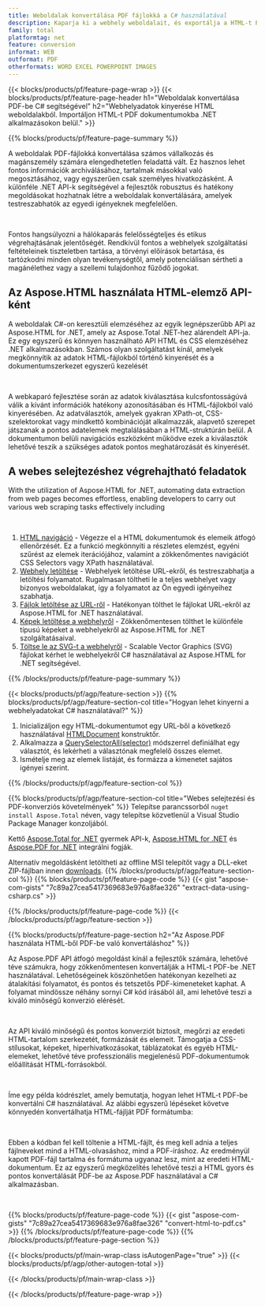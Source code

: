 ```yaml
---
title: Weboldalak konvertálása PDF fájlokká a C# használatával
description: Kaparja ki a webhely weboldalait, és exportálja a HTML-t PDF dokumentumokba. NET-alkalmazások fejlesztése a webhelyadatok PDF-be kaparásához. 
family: total
platformtag: net
feature: conversion
informat: WEB
outformat: PDF
otherformats: WORD EXCEL POWERPOINT IMAGES
---
```

{{< blocks/products/pf/feature-page-wrap >}}
{{< blocks/products/pf/feature-page-header h1="Weboldalak konvertálása PDF-be C# segítségével" h2="Webhelyadatok kinyerése HTML weboldalakból. Importáljon HTML-t PDF dokumentumokba .NET alkalmazásokon belül." >}}

{{% blocks/products/pf/feature-page-summary %}}

<p>A weboldalak PDF-fájlokká konvertálása számos vállalkozás és magánszemély számára elengedhetetlen feladattá vált. Ez hasznos lehet fontos információk archiválásához, tartalmak másokkal való megosztásához, vagy egyszerűen csak személyes hivatkozásként. A különféle .NET API-k segítségével a fejlesztők robusztus és hatékony megoldásokat hozhatnak létre a weboldalak konvertálására, amelyek testreszabhatók az egyedi igényeknek megfelelően.</p><br />

<p>Fontos hangsúlyozni a hálókaparás felelősségteljes és etikus végrehajtásának jelentőségét. Rendkívül fontos a webhelyek szolgáltatási feltételeinek tiszteletben tartása, a törvényi előírások betartása, és tartózkodni minden olyan tevékenységtől, amely potenciálisan sértheti a magánélethez vagy a szellemi tulajdonhoz fűződő jogokat.</p>

<h2 class="heading-border">Az Aspose.HTML használata HTML-elemző API-ként</h2>

<p>A weboldalak C#-on keresztüli elemzéséhez az egyik legnépszerűbb API az Aspose.HTML for .NET, amely az Aspose.Total .NET-hez alárendelt API-ja. Ez egy egyszerű és könnyen használható API HTML és CSS elemzéséhez .NET alkalmazásokban. Számos olyan szolgáltatást kínál, amelyek megkönnyítik az adatok HTML-fájlokból történő kinyerését és a dokumentumszerkezet egyszerű kezelését</p><br />

<p>A webkaparó fejlesztése során az adatok kiválasztása kulcsfontosságúvá válik a kívánt információk hatékony azonosításában és HTML-fájlokból való kinyerésében. Az adatválasztók, amelyek gyakran XPath-ot, CSS-szelektorokat vagy mindkettő kombinációját alkalmazzák, alapvető szerepet játszanak a pontos adatelemek megtalálásában a HTML-struktúrán belül. A dokumentumon belüli navigációs eszközként működve ezek a kiválasztók lehetővé teszik a szükséges adatok pontos meghatározását és kinyerését.</p>

<h2 class="heading-border">A webes selejtezéshez végrehajtható feladatok</h2>

<p>With the utilization of Aspose.HTML for .NET, automating data extraction from web pages becomes effortless, enabling developers to carry out various web scraping tasks effectively including</p><br />

1. [HTML navigáció](https://docs.aspose.com/html/net/html-navigation/) - Végezze el a HTML dokumentumok és elemeik átfogó ellenőrzését. Ez a funkció megkönnyíti a részletes elemzést, egyéni szűrést az elemek iterációjához, valamint a zökkenőmentes navigációt CSS Selectors vagy XPath használatával.
2. [Webhely letöltése](https://docs.aspose.com/html/net/download-website/) - Webhelyek letöltése URL-ekről, és testreszabhatja a letöltési folyamatot. Rugalmasan töltheti le a teljes webhelyet vagy bizonyos weboldalakat, így a folyamatot az Ön egyedi igényeihez szabhatja.
3. [Fájlok letöltése az URL-ről](https://docs.aspose.com/html/net/download-file-from-url/) - Hatékonyan tölthet le fájlokat URL-ekről az Aspose.HTML for .NET használatával.
4. [Képek letöltése a webhelyről](https://docs.aspose.com/html/net/download-images-from-website/) - Zökkenőmentesen tölthet le különféle típusú képeket a webhelyekről az Aspose.HTML for .NET szolgáltatásaival.
5. [Töltse le az SVG-t a webhelyről](https://docs.aspose.com/html/net/download-svg-from-website/) - Scalable Vector Graphics (SVG) fájlokat kérhet le webhelyekről C# használatával az Aspose.HTML for .NET segítségével.

{{% /blocks/products/pf/feature-page-summary  %}}

{{< blocks/products/pf/agp/feature-section >}}
{{% blocks/products/pf/agp/feature-section-col title="Hogyan lehet kinyerni a webhelyadatokat C# használatával?" %}}

1. Inicializáljon egy HTML-dokumentumot egy URL-ből a következő használatával [HTMLDocument](https://reference.aspose.com/html/net/aspose.html/htmldocument/htmldocument/) konstruktőr.
2. Alkalmazza a [QuerySelectorAll(selector)](https://reference.aspose.com/html/net/aspose.html.dom/document/queryselectorall/) módszerrel definiálhat egy választót, és lekérheti a választónak megfelelő összes elemet.
3. Ismételje meg az elemek listáját, és formázza a kimenetet sajátos igényei szerint.
 
{{% /blocks/products/pf/agp/feature-section-col %}}

{{% blocks/products/pf/agp/feature-section-col title="Webes selejtezési és PDF-konverziós követelmények" %}}
Telepítse parancssorból ```nuget install Aspose.Total``` néven, vagy telepítse közvetlenül a Visual Studio Package Manager konzoljából.

Kettő [Aspose.Total for .NET](https://products.aspose.com/total/net/) gyermek API-k, [Aspose.HTML for .NET](https://products.aspose.com/html/net/) és [Aspose.PDF for .NET](https://products.aspose.com/pdf/net/) integrálni fogják.

Alternatív megoldásként letöltheti az offline MSI telepítőt vagy a DLL-eket ZIP-fájlban innen [downloads](https://releases.aspose.com/total/net).
{{% /blocks/products/pf/agp/feature-section-col %}}
{{% blocks/products/pf/feature-page-code %}}
{{< gist "aspose-com-gists" "7c89a27cea5417369683e976a8fae326" "extract-data-using-csharp.cs" >}}

{{% /blocks/products/pf/feature-page-code %}}
{{< /blocks/products/pf/agp/feature-section >}}

{{% blocks/products/pf/feature-page-section  h2="Az Aspose.PDF használata HTML-ből PDF-be való konvertáláshoz" %}}
<p>Az Aspose.PDF API átfogó megoldást kínál a fejlesztők számára, lehetővé téve számukra, hogy zökkenőmentesen konvertálják a HTML-t PDF-be .NET használatával. Lehetőségeinek köszönhetően hatékonyan kezelheti az átalakítási folyamatot, és pontos és tetszetős PDF-kimeneteket kaphat. A folyamat mindössze néhány sornyi C# kód írásából áll, ami lehetővé teszi a kiváló minőségű konverzió elérését.</p><br />

<p>Az API kiváló minőségű és pontos konverziót biztosít, megőrzi az eredeti HTML-tartalom szerkezetét, formázását és elemeit. Támogatja a CSS-stílusokat, képeket, hiperhivatkozásokat, táblázatokat és egyéb HTML-elemeket, lehetővé téve professzionális megjelenésű PDF-dokumentumok előállítását HTML-forrásokból.</p><br />

<p>Íme egy példa kódrészlet, amely bemutatja, hogyan lehet HTML-t PDF-be konvertálni C# használatával. Az alábbi egyszerű lépéseket követve könnyedén konvertálhatja HTML-fájlját PDF formátumba:</p><br />

<p>Ebben a kódban fel kell töltenie a HTML-fájlt, és meg kell adnia a teljes fájlneveket mind a HTML-olvasáshoz, mind a PDF-íráshoz. Az eredményül kapott PDF-fájl tartalma és formátuma ugyanaz lesz, mint az eredeti HTML-dokumentum. Ez az egyszerű megközelítés lehetővé teszi a HTML gyors és pontos konvertálását PDF-be az Aspose.PDF használatával a C# alkalmazásban.</p><br />

{{% blocks/products/pf/feature-page-code %}}
{{< gist "aspose-com-gists" "7c89a27cea5417369683e976a8fae326" "convert-html-to-pdf.cs" >}}
{{% /blocks/products/pf/feature-page-code  %}}
{{% /blocks/products/pf/feature-page-section %}}

{{< blocks/products/pf/main-wrap-class isAutogenPage="true" >}}
{{< blocks/products/pf/agp/other-autogen-total >}}

{{< /blocks/products/pf/main-wrap-class >}}

{{< /blocks/products/pf/feature-page-wrap >}}